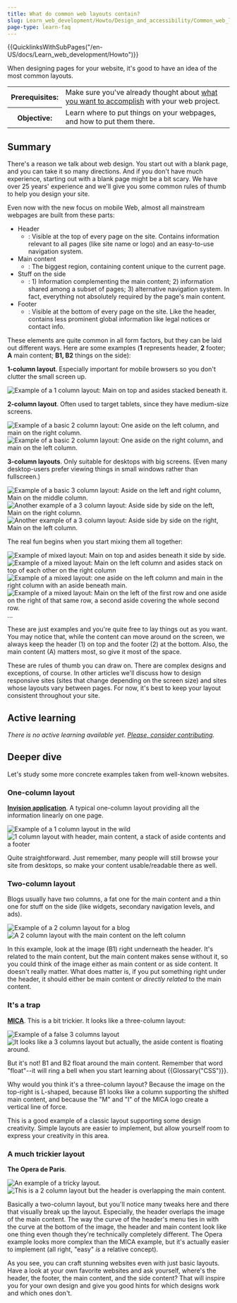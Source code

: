 ```yaml
---
title: What do common web layouts contain?
slug: Learn_web_development/Howto/Design_and_accessibility/Common_web_layouts
page-type: learn-faq
---
```


{{QuicklinksWithSubPages("/en-US/docs/Learn_web_development/Howto")}}

When designing pages for your website, it's good to have an idea of the most common layouts.

<table class="standard-table">
  <tbody>
    <tr>
      <th scope="row">Prerequisites:</th>
      <td>
        Make sure you've already thought about
        <a href="/en-US/docs/Learn_web_development/Howto/Design_and_accessibility/Thinking_before_coding"
          >what you want to accomplish</a
        >
        with your web project.
      </td>
    </tr>
    <tr>
      <th scope="row">Objective:</th>
      <td>
        Learn where to put things on your webpages, and how to put them there.
      </td>
    </tr>
  </tbody>
</table>

## Summary

There's a reason we talk about web design. You start out with a blank page, and you can take it so many directions. And if you don't have much experience, starting out with a blank page might be a bit scary. We have over 25 years' experience and we'll give you some common rules of thumb to help you design your site.

Even now with the new focus on mobile Web, almost all mainstream webpages are built from these parts:

- Header
  - : Visible at the top of every page on the site. Contains information relevant to all pages (like site name or logo) and an easy-to-use navigation system.
- Main content
  - : The biggest region, containing content unique to the current page.
- Stuff on the side
  - : 1) Information complementing the main content; 2) information shared among a subset of pages; 3) alternative navigation system. In fact, everything not absolutely required by the page's main content.
- Footer
  - : Visible at the bottom of every page on the site. Like the header, contains less prominent global information like legal notices or contact info.

These elements are quite common in all form factors, but they can be laid out different ways. Here are some examples (**1** represents header, **2** footer; **A** main content; **B1, B2** things on the side):

**1-column layout**. Especially important for mobile browsers so you don't clutter the small screen up.

![Example of a 1 column layout: Main on top and asides stacked beneath it.](1-col-layout.png)

**2-column layout**. Often used to target tablets, since they have medium-size screens.

![Example of a basic 2 column layout: One aside on the left column, and main on the right column.](2-col-layout-right.png) ![Example of a basic 2 column layout: One aside on the right column, and main on the left column.](2-col-layout-left.png)

**3-column layouts**. Only suitable for desktops with big screens. (Even many desktop-users prefer viewing things in small windows rather than fullscreen.)

![Example of a basic 3 column layout: Aside on the left and right column, Main on the middle column.](3-col-layout.png) ![Another example of a 3 column layout: Aside side by side on the left, Main on the right column.](3-col-layout-alt.png) ![Another example of a 3 column layout: Aside side by side on the right, Main on the left column.](3-col-layout-alt2.png)

The real fun begins when you start mixing them all together:

![Example of mixed layout: Main on top and asides beneath it side by side.](1-col-layout-alt.png) ![Example of a mixed layout: Main on the left column and asides stack on top of each other on the right column](2-col-layout-left-alt.png) ![Example of a mixed layout: one aside on the left column and main in the right column with an aside beneath main.](2-col-layout-mix.png) ![Example of a mixed layout: Main on the left of the first row and one aside on the right of that same row, a second aside covering the whole second row.](2-col-layout-mix-alt.png)…

These are just examples and you're quite free to lay things out as you want. You may notice that, while the content can move around on the screen, we always keep the header (1) on top and the footer (2) at the bottom. Also, the main content (A) matters most, so give it most of the space.

These are rules of thumb you can draw on. There are complex designs and exceptions, of course. In other articles we'll discuss how to design responsive sites (sites that change depending on the screen size) and sites whose layouts vary between pages. For now, it's best to keep your layout consistent throughout your site.

## Active learning

_There is no active learning available yet. [Please, consider contributing](/en-US/docs/MDN/Community/Contributing/Getting_started)._

## Deeper dive

Let's study some more concrete examples taken from well-known websites.

### One-column layout

**[Invision application](https://www.invisionapp.com/)**. A typical one-column layout providing all the information linearly on one page.

![Example of a 1 column layout in the wild](screenshot-product.jpg) ![1 column layout with header, main content, a stack of aside contents and a footer](screenshot-product-overlay.jpg)

Quite straightforward. Just remember, many people will still browse your site from desktops, so make your content usable/readable there as well.

### Two-column layout

Blogs usually have two columns, a fat one for the main content and a thin one for stuff on the side (like widgets, secondary navigation levels, and ads).

![Example of a 2 column layout for a blog](screenshot-blog.jpg) ![A 2 column layout with the main content on the left column](screenshot-blog-overlay.jpg)

In this example, look at the image (B1) right underneath the header. It's related to the main content, but the main content makes sense without it, so you could think of the image either as main content or as side content. It doesn't really matter. What does matter is, if you put something right under the header, it should either be main content or _directly related_ to the main content.

### It's a trap

**[MICA](https://www.mica.edu/about-mica/)**. This is a bit trickier. It looks like a three-column layout:

![Example of a false 3 columns layout](screenshot-education.jpg) ![It looks like a 3 columns layout but actually, the aside content is floating around.](screenshot-education-overlay.jpg)

But it's not! B1 and B2 float around the main content. Remember that word "float"--it will ring a bell when you start learning about {{Glossary("CSS")}}.

Why would you think it's a three-column layout? Because the image on the top-right is L-shaped, because B1 looks like a column supporting the shifted main content, and because the "M" and "I" of the MICA logo create a vertical line of force.

This is a good example of a classic layout supporting some design creativity. Simple layouts are easier to implement, but allow yourself room to express your creativity in this area.

### A much trickier layout

**The Opera de Paris**.

![An example of a tricky layout.](screenshot-opera.jpg) ![This is a 2 column layout but the header is overlapping the main content.](screenshot-opera-overlay.jpg)

Basically a two-column layout, but you'll notice many tweaks here and there that visually break up the layout. Especially, the header overlaps the image of the main content. The way the curve of the header's menu ties in with the curve at the bottom of the image, the header and main content look like one thing even though they're technically completely different. The Opera example looks more complex than the MICA example, but it's actually easier to implement (all right, "easy" _is_ a relative concept).

As you see, you can craft stunning websites even with just basic layouts. Have a look at your own favorite websites and ask yourself, where's the header, the footer, the main content, and the side content? That will inspire you for your own design and give you good hints for which designs work and which ones don't.
